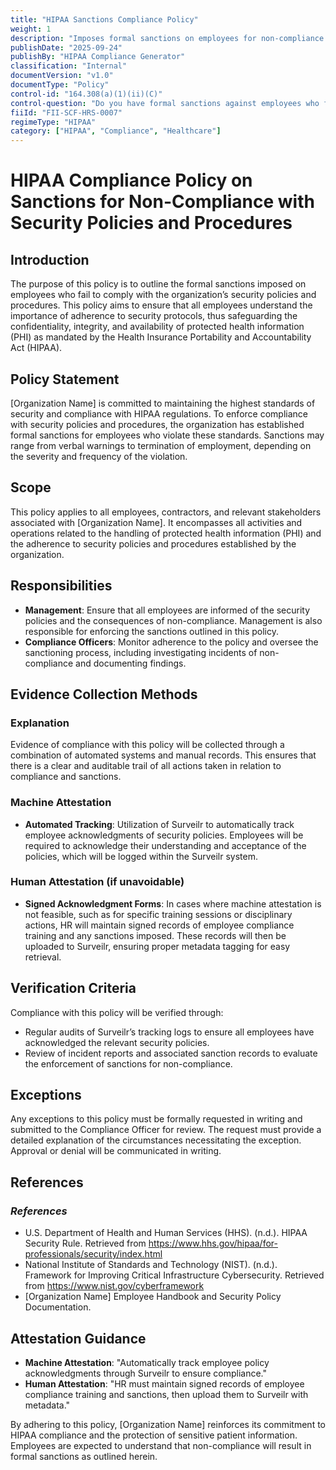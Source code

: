 ```yaml
---
title: "HIPAA Sanctions Compliance Policy"
weight: 1
description: "Imposes formal sanctions on employees for non-compliance with HIPAA security policies and procedures."
publishDate: "2025-09-24"
publishBy: "HIPAA Compliance Generator"
classification: "Internal"
documentVersion: "v1.0"
documentType: "Policy"
control-id: "164.308(a)(1)(ii)(C)"
control-question: "Do you have formal sanctions against employees who fail to comply with security policies and procedures? (R)"
fiiId: "FII-SCF-HRS-0007"
regimeType: "HIPAA"
category: ["HIPAA", "Compliance", "Healthcare"]
---
```


# HIPAA Compliance Policy on Sanctions for Non-Compliance with Security Policies and Procedures

## Introduction
The purpose of this policy is to outline the formal sanctions imposed on employees who fail to comply with the organization’s security policies and procedures. This policy aims to ensure that all employees understand the importance of adherence to security protocols, thus safeguarding the confidentiality, integrity, and availability of protected health information (PHI) as mandated by the Health Insurance Portability and Accountability Act (HIPAA).

## Policy Statement
[Organization Name] is committed to maintaining the highest standards of security and compliance with HIPAA regulations. To enforce compliance with security policies and procedures, the organization has established formal sanctions for employees who violate these standards. Sanctions may range from verbal warnings to termination of employment, depending on the severity and frequency of the violation.

## Scope
This policy applies to all employees, contractors, and relevant stakeholders associated with [Organization Name]. It encompasses all activities and operations related to the handling of protected health information (PHI) and the adherence to security policies and procedures established by the organization.

## Responsibilities
- **Management**: Ensure that all employees are informed of the security policies and the consequences of non-compliance. Management is also responsible for enforcing the sanctions outlined in this policy.
- **Compliance Officers**: Monitor adherence to the policy and oversee the sanctioning process, including investigating incidents of non-compliance and documenting findings.

## Evidence Collection Methods
### Explanation
Evidence of compliance with this policy will be collected through a combination of automated systems and manual records. This ensures that there is a clear and auditable trail of all actions taken in relation to compliance and sanctions.

### Machine Attestation
- **Automated Tracking**: Utilization of Surveilr to automatically track employee acknowledgments of security policies. Employees will be required to acknowledge their understanding and acceptance of the policies, which will be logged within the Surveilr system.

### Human Attestation (if unavoidable)
- **Signed Acknowledgment Forms**: In cases where machine attestation is not feasible, such as for specific training sessions or disciplinary actions, HR will maintain signed records of employee compliance training and any sanctions imposed. These records will then be uploaded to Surveilr, ensuring proper metadata tagging for easy retrieval.

## Verification Criteria
Compliance with this policy will be verified through:
- Regular audits of Surveilr’s tracking logs to ensure all employees have acknowledged the relevant security policies.
- Review of incident reports and associated sanction records to evaluate the enforcement of sanctions for non-compliance.

## Exceptions
Any exceptions to this policy must be formally requested in writing and submitted to the Compliance Officer for review. The request must provide a detailed explanation of the circumstances necessitating the exception. Approval or denial will be communicated in writing.

## References
### _References_
- U.S. Department of Health and Human Services (HHS). (n.d.). HIPAA Security Rule. Retrieved from https://www.hhs.gov/hipaa/for-professionals/security/index.html
- National Institute of Standards and Technology (NIST). (n.d.). Framework for Improving Critical Infrastructure Cybersecurity. Retrieved from https://www.nist.gov/cyberframework
- [Organization Name] Employee Handbook and Security Policy Documentation.

## Attestation Guidance
- **Machine Attestation**: "Automatically track employee policy acknowledgments through Surveilr to ensure compliance."
- **Human Attestation**: "HR must maintain signed records of employee compliance training and sanctions, then upload them to Surveilr with metadata."

By adhering to this policy, [Organization Name] reinforces its commitment to HIPAA compliance and the protection of sensitive patient information. Employees are expected to understand that non-compliance will result in formal sanctions as outlined herein.
